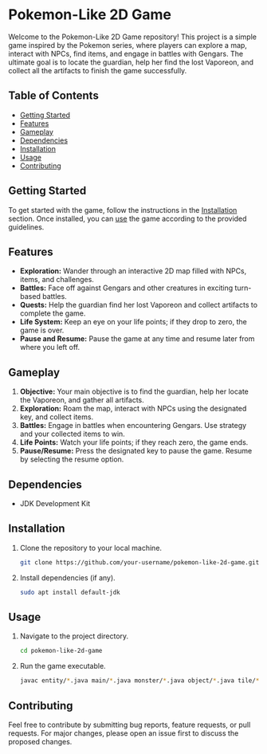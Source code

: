 # Pokemon-Like 2D Game

Welcome to the Pokemon-Like 2D Game repository! This project is a simple game inspired by the Pokemon series, where players can explore a map, interact with NPCs, find items, and engage in battles with Gengars. The ultimate goal is to locate the guardian, help her find the lost Vaporeon, and collect all the artifacts to finish the game successfully.

## Table of Contents
- [Getting Started](#getting-started)
- [Features](#features)
- [Gameplay](#gameplay)
- [Dependencies](#dependencies)
- [Installation](#installation)
- [Usage](#usage)
- [Contributing](#contributing)

## Getting Started

To get started with the game, follow the instructions in the [Installation](#installation) section. Once installed, you can [use](#usage) the game according to the provided guidelines.

## Features

- **Exploration:** Wander through an interactive 2D map filled with NPCs, items, and challenges.
- **Battles:** Face off against Gengars and other creatures in exciting turn-based battles.
- **Quests:** Help the guardian find her lost Vaporeon and collect artifacts to complete the game.
- **Life System:** Keep an eye on your life points; if they drop to zero, the game is over.
- **Pause and Resume:** Pause the game at any time and resume later from where you left off.

## Gameplay

1. **Objective:** Your main objective is to find the guardian, help her locate the Vaporeon, and gather all artifacts.
2. **Exploration:** Roam the map, interact with NPCs using the designated key, and collect items.
3. **Battles:** Engage in battles when encountering Gengars. Use strategy and your collected items to win.
4. **Life Points:** Watch your life points; if they reach zero, the game ends.
5. **Pause/Resume:** Press the designated key to pause the game. Resume by selecting the resume option.

## Dependencies

- JDK Development Kit

## Installation

1. Clone the repository to your local machine.
   ```bash
   git clone https://github.com/your-username/pokemon-like-2d-game.git
   ```

2. Install dependencies (if any).
   ```bash
   sudo apt install default-jdk
   ```

## Usage

1. Navigate to the project directory.
   ```bash
   cd pokemon-like-2d-game
   ```

2. Run the game executable.
   ```bash
   javac entity/*.java main/*.java monster/*.java object/*.java tile/*.java && java main.Main
   ```
   
## Contributing

Feel free to contribute by submitting bug reports, feature requests, or pull requests. For major changes, please open an issue first to discuss the proposed changes.
